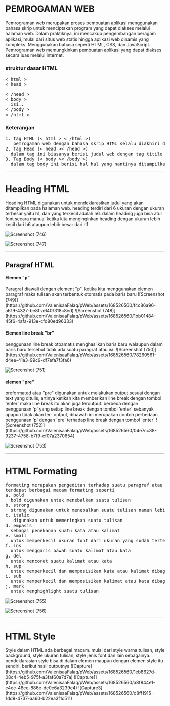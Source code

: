 <h1>PEMROGAMAN WEB</h1>
<p>Pemrograman web merupakan proses pembuatan aplikasi menggunakan bahasa skrip untuk menciptakan program yang dapat diakses melalui halaman web. Dalam praktiknya, ini mencakup pengembangan beragam aplikasi, mulai dari situs web statis hingga aplikasi web dinamis yang kompleks. Menggunakan bahasa seperti HTML, CSS, dan JavaScript. Pemrograman web memungkinkan pembuatan aplikasi yang dapat diakses secara luas melalui internet.</p>
<h3>struktur dasar HTML</h3>
<pre>
< html >
< head >
<title> Judul Web </title>
< /head >
< body >
  isi..
< /body >
< /html >
</pre>

<h3> Keterangan </h3>
<pre>
1. tag HTML (< html > < /html >)
   pemrogaman web dengan bahasa skrip HTML selalu diakhiri dengan tag HTML
2. Tag Head (< head >< /head >)
  dalam tag ini biasanya berisi judul web dengan tag titile ataupun perintah atau isi lain nya 
3. Tag Body (< body >< /body >)
  dalam tag body ini berisi hal hal yang nantinya ditampilkan dallam halaman web ataupun tidak ditampilkan dalam halaman web
</pre>
<hr>
<h1>Heading HTML</h1>
Heading HTML digunakan untuk mendeklarasikan judul yang akan ditampilkan pada halaman web. heading terdiri dari 6 ukuran dengan ukuran terbesar yaitu h1, dan yang terkecil adalah h6. dalam heading juga bisa atur font secara manual ketika kita menginginkan heading dengan ukuran lebih kecil dari h6 ataupun lebih besar dari h1

![Screenshot (746)](https://github.com/ValenisaaFalaq/pWeb/assets/168526560/c2f141f2-e958-4fb7-8711-cfc04c6c39ae)

![Screenshot (747)](https://github.com/ValenisaaFalaq/pWeb/assets/168526560/f6a4eadb-6d82-4fcc-b66b-010a9f2e6204)

<hr>
<h2>Paragraf HTML</h2>
<h4>Elemen "p"</h4>
Paragraf diawali dengan element "p". 
ketika kita menggunakan elemen paragraf maka 
tulisan akan terbentuk otomatis pada baris baru
![Screenshot (749)](https://github.com/ValenisaaFalaq/pWeb/assets/168526560/f4c86a96-a619-4327-be8f-a6401318c8ed)
![Screenshot (748)](https://github.com/ValenisaaFalaq/pWeb/assets/168526560/1bb01484-45f6-4afa-913e-cfd80ed96333)
<h4>Elemen line break "br"</h4>
penggunaan line break otoamatis menghasilkan baris baru walaupun dalam baris baru tersebut tidak ada suatu paragraf atau isi.
![Screenshot (750)](https://github.com/ValenisaaFalaq/pWeb/assets/168526560/78260561-d4ee-41a3-99c9-df7efa7f3fa6)

![Screenshot (751)](https://github.com/ValenisaaFalaq/pWeb/assets/168526560/d2dd3f8b-6846-46c5-8e3f-6c0752de3bc0)

<h4>elemen "pre"</h4>
preformated atau "pre" digunakan untuk melakukan output sesuai dengan text yang ditulis, artinya ketikan kita memberikan line break dengan tombol 'enter' maka line break itu akan juga teroutput. berbeda dengan penggunaan 'p' yang setiap line break dengan tombol 'enter' sebanyak apapun tidak akan ter-
output, dibawah ini merupakan contoh perbedaan penggunaan 'p' dengan 'pre' terhadap line break dengan tombol 'enter'
![Screenshot (752)](https://github.com/ValenisaaFalaq/pWeb/assets/168526560/04e7cc88-9237-4758-b7f9-cf07a2370654)

![Screenshot (753)](https://github.com/ValenisaaFalaq/pWeb/assets/168526560/809659fd-01bd-4420-a7c7-228f299273eb)


<hr>

<h1>HTML Formating</h1>
<pre>
formating merupakan pengeditan terhadap suatu paragraf atau kata dlam paragaraf
terdapat berbagai macam formating seperti
a. bold
  bold digunakan untuk menebalkan suatu tulisan
b. strong
  strong digunakan untuk menebalkan suatu tulisan namun lebih tebal daripada bold
c. italic
   digunakan untuk memeringkan suatu tulisan
d. empasis
  sebagai penekanan suatu kata atau kalimat
e. small
  untuk memperkecil ukuran font dari ukuran yang sudah tertera
f. ins
  untuk menggaris bawah suatu kalimat atau kata
g. del
  untuk mencoret suatu kalimat atau kata
h. sup
  untuk memperkecil dan memposisikan kata atau kalimat dibagian atas
i. sub
  untuk memperkecil dan memposisikan kalimat atau kata dibagian bawah
j. mark
  untuk menghighlight suatu tulisan
</pre>

![Screenshot (755)](https://github.com/ValenisaaFalaq/pWeb/assets/168526560/784e1695-e7a8-4944-b679-9cc06ebad7ef)

![Screenshot (756)](https://github.com/ValenisaaFalaq/pWeb/assets/168526560/99895c97-6e43-44ff-bcfb-72e5f2c1aa0b)
<hr>
<h1>HTML Style</h1>
Style dalam HTML ada berbagai macam. mulai dari style warna tulisan, style background, style ukuran tulisan, style jenis font dan lain sebagainya. pendeklarasian style bisa di dalam elemen maupun dengan elemen style itu sendiri. berikut hasil outputnya
![Capture](https://github.com/ValenisaaFalaq/pWeb/assets/168526560/1eb8627d-08c4-4eb5-975f-a3faf60a7d7a)
![Capture1](https://github.com/ValenisaaFalaq/pWeb/assets/168526560/a8f844e1-c4ec-48ce-886e-de0c6a3239c4)
![Capture3](https://github.com/ValenisaaFalaq/pWeb/assets/168526560/d8ff1915-1dd9-4737-aa60-b22ea3f1c511)
















